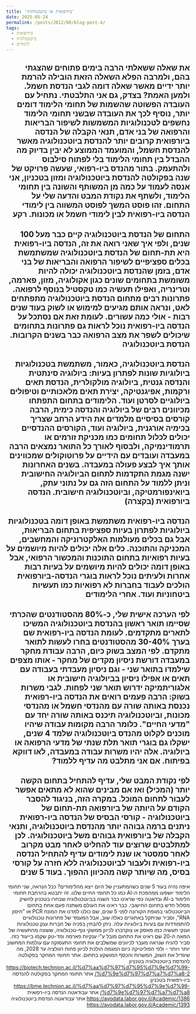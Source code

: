 ```yaml
---
title: 'ביורפואית או ביוטכנולוגיה'
date: 2025-05-24
permalink: /posts/2012/08/blog-post-4/
tags:
  - ביורפואית
  - ביוטכנולוגיה
  - לימודים
---
```

<div dir="rtl" align="right">

את שאלה ששאלתי הרבה בימים פתוחים שהצגתי בהם, ולמרבה הפלא השאלה הזאת הובילה להרמת יותר ידיים מאשר שאלה דומה לגבי הנדסת חשמל. ולמען האמת? בצדק, גם אני התלבטתי.
נתחיל עם העובדה הפשוטה שהשמות של תחומי הלימוד דומים יותר, נוסיף לכך את העובדה שבשני תחומי הלימוד נחשפים לטכנולוגיות המשמשות לשיפור הבריאות והרפואה של בני אדם, תנאי הקבלה של הנדסה ביורפואית קרובים יותר להנדסת ביוטכנולוגיה מאשר להנדסת חשמל, והמועמד הממוצע לא יבין בדיוק מה ההבדל בין תחומי הלימוד בלי לפתוח סילבוס ולהתעמק.
בתור מהנדס ביו-רפואי, שעשה פרויקט של שנה בפקולטה להנדסת ביוטכנולוגיה ומזון בטכניון, אני אנסה לעמוד על כמה מן המשותף והשונה בין תחומי הלימוד, ולשתף את נקודת המבט והדעה שלי על התחום. זהו פוסט המשך לפוסט המשווה בין לימודי הנדסה ביו-רפואית לבין לימודי חשמל או מכונות.
רקע
----------
התחום של הנדסת ביוטכנולוגיה קיים כבר מעל 100 שנים, ולפי איך שאני רואה את זה, הנדסה ביו-רפואית היא תת-תחום של הנדסת ביוטכנולוגיה שמשתמשת בכלים ספציפיים לשיפור הרפואה והבריאות של בני אדם, בזמן שהנדסת ביוטכנולוגיה יכולה להיות משומשת בתחומים שונים כגון אקולוגיה, מזון, פארמה, וטרינריה, ואפילו תעשיה כמו טקסטיל בנוסף לרפואה. פתרונות רבים מתחום הנדסת ביוטכנולוגיה מתפתחים לאט, ונראה אותם מגיעים למימוש או לשוק בעוד שנים רבות - אולי כמה עשורים. לעומת זאת אם נסתכל על הנדסה ביו-רפואית נוכל לראות גם פתרונות בתחומים שיכולים לשפר את מצב הרפואה כבר בשנים הקרובות.
הנדסת ביוטכנולוגיה
--------
הנדסת ביוטכנולוגיה, כאמור, משתמשת בטכנולוגיות ביולוגיות שונות לפתרון בעיות: ביולוגיה סינתטית והנדסה גנטית, ביולוגיה מולקולרית, הנדסת תאים ורקמות, אפיגנטיקה, יצירת תאים מלאכותיים וטיפולים ביולוגיים לסרטן ועוד.
הלימודים בתחום התפתחו מכיוונים רבים של ביולוגיה והנדסה כימית, הרבה קורסים בסיסיים מלמדים את הידע הרחב שצריך בכימיה אורגנית, ביולוגיה ועוד, הקורסים ההנדסיים יכולים לכלול תחומים כמו מכניקת זורמים או תרמודינמיקה, ולבסוף לאורך כל התואר נמצאים הרבה במעבדה ועובדים עם הידיים על פרוטוקולים שמכווינים אותך איך לבצע פעולה במעבדה. בשנים האחרונות ישנה מגמת התקדמות לתחום הביולוגיה החישובית וניתן ללמוד על התחום הזה גם על נתוני עתק, ביואינפורמטיקה, וביוטכנולוגיה חישובית.
הנדסה ביורפואית (בקצרה)
------------
הנדסה ביו-רפואית משתמשת באופן דומה בטכנולוגיות ביולוגיות לפתרון בעיות ספציפית בתחום הבריאות, אבל גם בכלים מעולמות האלקטרוניקה והמחשבים, המכניקה והתוכנה. כלים אלה יכולים להיות מיושמים על בעיות רפואיות בתחום התוכנות והמכשור הרפואי, אבל באופן דומה יכולים להיות מיושמים על בעיות רבות אחרות ולעיתים נוכל לראות בוגרי הנדסה-ביורפואית הולכים לעבוד בחברות לא רפואיות כמו תעשיות ביטחוניות ועוד.
אחרי הלימודים
----------
לפי הערכה אישית שלי, כ-80% מהסטודנטים שהכרתי שסיימו תואר ראשון בהנדסת ביוטכנולוגיה המשיכו לתארים מתקדמים. לעומת הנדסה ביו-רפואית שם בערך 30-40% מהסטודנטים בחרו לעשות לתואר מתקדם. לפי המצב בשוק כיום, הרבה עבודת מחקר במעבדה דורשת ניסיון מקדים של מחקר - אותו מצפים שילמדו בתואר שני - וגם ניסיון מעבדתי בעבודה עם תאים או אפילו ניסיון בביולוגיה חישובית או אלגוריתמיקה ידרוש תואר שני לפחות.
לגבי משרות בשוק: הרבה פעמים רואים את הנדסה ביו-רפואית נכנסת באותה שורה עם מהנדסי חשמל או מהנדסי מכונות, וביוטכנולוגיה תיכנס באותה שורה יחד עם "מדעי החיים". כלומר הרבה מקומות עבודה שיהיו מוכנים לקלוט מהנדס ביוטכנולוגיה שלמד 4 שנים, ישקלו גם בוגרי תואר תלת שנתי של מדעי הרפואה או ביולוגיה. אלה יהיו משרות עבודה במעבדה, לאו דווקא בפיתוח.
אם אני מתלבט מה עדיף ללמוד?
----------
לפי נקודת המבט שלי, עדיף להתחיל בתחום הקשה יותר (המכיל) ואז אם מבינים שהוא לא מתאים אפשר לעבור לתחום המוכל. במקרה הזה, בניגוד להסבר הקודם על היותה של ביורפואה תת-תחום של ביוטכנולוגיה - קורסי הבסיס של הנדסה ביו-רפואית ניתנים ברמה גבוהה יותר מהנדסת ביוטכנולוגיה, ותנאי הקבלה של ביורפואית גבוהים משל ביוטכנולוגיה. לכן למתלבטים שרוצים עוד להחליט לאחר מבט מקרוב לאחר סמסטר או שנת לימודים עדיף להתחיל הנדסה ביו-רפואית ולעבור לביוטכנולוגיה ללא חזרה על קורסי בסיס, מה שיותר קשה מהכיוון ההפוך.
בעוד 5 שנים
------------
איפה נהיה בעוד 5 שנים כשהמתעניין של היום ייצא מהלימודים? ככל הנראה, שני תחומי הלימוד יושפעו ממהפכת ה-AI כמו כל תחומי החיים שלנו. זה יתבטא בהרחבת תחומי הלימוד ב-AI ובדאטה כפי שראינו כבר השנה בביוטכנולוגיה שבחרו בטכניון להשיק מסלול חדש בתחום החישובי. כבר ראינו את העולם משתנה פעם אחת בתחום הביוטכנולוגי במגפת הקורונה לפני 5 שנים, שם כולנו למדנו את המונח PCR או "חיסון RNA", וסביר שניתקל באתגרים כאלה שוב, אבל המעמד של פתרונות טכנולוגיים להתמודדות עם בעיות ביולוגיות עלה. ניתן להבחין בפניה של חברות ענק טכנולוגיות וענקי תעשיה כמו מאסק או צוקרברג לכיוון ממשקי גוף-טכנולוגיה, ששונה מהתעשיה של המאה ה-20 שם ראינו את התחום מובל ע"י ענקיות פארמה ומד-טק שקמו בייעוד כזה. סביר להניח שנראה מעבר לכיוונים שמשלבים את תחומי התעסוקה עם עולמות המחשוב יותר ויותר - ולפי הפוליטיקה כיום המגמה הולכת לכיוון פחות רגולציה עד 2028, מה שיגדיל את השוק, המשרות והכסף המושקע בתחום.
אתר תחומי המחקר בפקולטה להנדסת ביוטכנולוגיה בטכניון https://biotech.technion.ac.il/%d7%aa%d7%97%d7%95%d7%9e%d7%99-%d7%9e%d7%97%d7%a7%d7%a8-2/
אתר תחומי המחקר בפקולטה להנדסה ביו-רפואית בטכניון https://bme.technion.ac.il/%d7%aa%d7%97%d7%95%d7%9e%d7%99-%d7%9e%d7%97%d7%a7%d7%a8/
אתר עבודאטה הנדסה ביו-רפואית https://avodata.labor.gov.il/Academic/1386
אתר עבודאטה הנדסת ביוטכנולוגיה https://avodata.labor.gov.il/Academic/1393